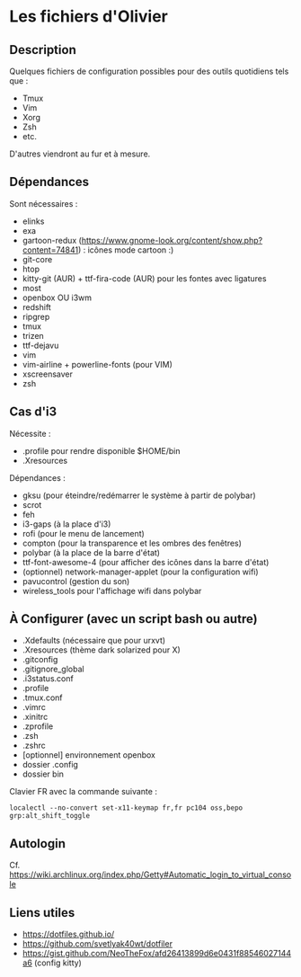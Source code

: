 # Les fichiers d'Olivier

## Description

Quelques fichiers de configuration possibles pour des outils quotidiens tels que : 

  * Tmux
  * Vim
  * Xorg
  * Zsh
  * etc.

D'autres viendront au fur et à mesure.

## Dépendances

Sont nécessaires : 

  * elinks
  * exa
  * gartoon-redux (https://www.gnome-look.org/content/show.php?content=74841) : icônes mode cartoon :)
  * git-core
  * htop
  * kitty-git (AUR) + ttf-fira-code (AUR) pour les fontes avec ligatures
  * most
  * openbox OU i3wm
  * redshift
  * ripgrep
  * tmux
  * trizen
  * ttf-dejavu
  * vim
  * vim-airline + powerline-fonts (pour VIM)
  * xscreensaver
  * zsh

## Cas d'i3

Nécessite : 

  * .profile pour rendre disponible $HOME/bin
  * .Xresources

Dépendances : 

  * gksu (pour éteindre/redémarrer le système à partir de polybar)
  * scrot
  * feh
  * i3-gaps (à la place d'i3)
  * rofi (pour le menu de lancement)
  * compton (pour la transparence et les ombres des fenêtres)
  * polybar (à la place de la barre d'état)
  * ttf-font-awesome-4 (pour afficher des icônes dans la barre d'état)
  * (optionnel) network-manager-applet (pour la configuration wifi)
  * pavucontrol (gestion du son)
  * wireless_tools pour l'affichage wifi dans polybar

## À Configurer (avec un script bash ou autre)

  * .Xdefaults (nécessaire que pour urxvt)
  * .Xresources (thème dark solarized pour X)
  * .gitconfig
  * .gitignore_global
  * .i3status.conf
  * .profile
  * .tmux.conf
  * .vimrc
  * .xinitrc
  * .zprofile
  * .zsh
  * .zshrc
  * [optionnel] environnement openbox
  * dossier .config
  * dossier bin

Clavier FR avec la commande suivante : 

```
localectl --no-convert set-x11-keymap fr,fr pc104 oss,bepo grp:alt_shift_toggle
```

## Autologin

Cf. https://wiki.archlinux.org/index.php/Getty#Automatic_login_to_virtual_console

## Liens utiles

  * https://dotfiles.github.io/
  * https://github.com/svetlyak40wt/dotfiler
  * https://gist.github.com/NeoTheFox/afd26413899d6e0431f88546027144a6 (config kitty)
